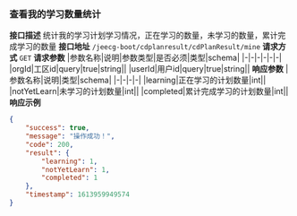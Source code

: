 
### 查看我的学习数量统计
**接口描述** 
统计我的学习计划学习情况，正在学习的数量，未学习的数量，累计完成学习的数量
**接口地址** `/jeecg-boot/cdplanresult/cdPlanResult/mine`
**请求方式** `GET`
**请求参数**
|参数名称|说明|参数类型|是否必须|类型|schema|
|-|-|-|-|-|-|
|orgId|工区id|query|true|string||
|userId|用户id|query|true|string||
**响应参数**
|参数名称|说明|类型|schema|
|-|-|-|-|
|learning|正在学习的计划数量|int||
|notYetLearn|未学习的计划数量|int||
|completed|累计完成学习的计划数量|int||
**响应示例**
```json
{
    "success": true,
    "message": "操作成功！",
    "code": 200,
    "result": {
        "learning": 1,
        "notYetLearn": 1,
        "completed": 1
    },
    "timestamp": 1613959949574
}
```
